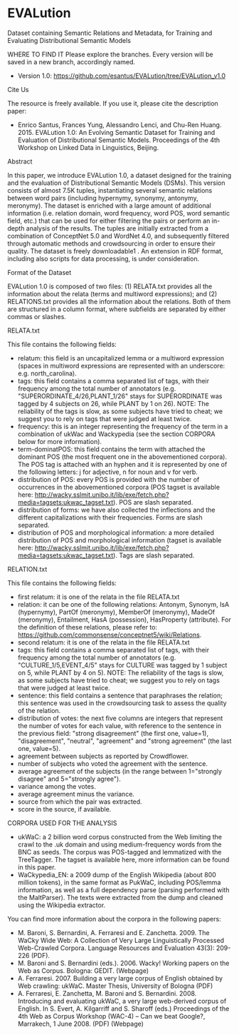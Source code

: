 # EVALution
Dataset containing Semantic Relations and Metadata, for Training and Evaluating Distributional Semantic Models


WHERE TO FIND IT
Please explore the branches. Every version will be saved in a new branch, accordingly named.
- Version 1.0: https://github.com/esantus/EVALution/tree/EVALution_v1.0


Cite Us

The resource is freely available. If you use it, please cite the description paper:

- Enrico Santus, Frances Yung, Alessandro Lenci, and Chu-Ren Huang. 2015. EVALution 1.0: An Evolving Semantic Dataset for Training and Evaluation of Distributional Semantic Models. Proceedings of the 4th Workshop on Linked Data in Linguistics, Beijing.



Abstract

In this paper, we introduce EVALution 1.0, a dataset designed for the training and the evaluation of Distributional Semantic Models (DSMs). This version consists of almost 7.5K tuples, instantiating several semantic relations between word pairs (including hypernymy, synonymy, antonymy, meronymy). The dataset is enriched with a large amount of additional information (i.e. relation domain, word frequency, word POS, word semantic field, etc.) that can be used for either filtering the pairs or perform an in-depth analysis of the results. The tuples are initially extracted from a combination of ConceptNet 5.0 and WordNet 4.0, and subsequently filtered through automatic methods and crowdsourcing in order to ensure their quality. The dataset is freely downloadable1 . An extension in RDF format, including also scripts for data processing, is under consideration.



Format of the Dataset

EVALution 1.0 is composed of two files:
  (1) RELATA.txt provides all the information about the relata (terms and multiword expressions); and
  (2) RELATIONS.txt provides all the information about the relations.
Both of them are structured in a column format, where subfields are separated by either commas or slashes.



RELATA.txt

This file contains the following fields:
  - relatum: this field is an uncapitalized lemma or a multiword expression (spaces in multiword expressions are represented with an underscore: e.g. north_carolina).
  - tags: this field contains a comma separated list of tags, with their frequency among the total number of annotators (e.g. "SUPERORDINATE_4/26,PLANT_1/26" stays for SUPERORDINATE was tagged by 4 subjects on 26, while PLANT by 1 on 26). NOTE: The reliability of the tags is slow, as some subjects have tried to cheat; we suggest you to rely on tags that were judged at least twice.
  - frequency: this is an integer representing the frequency of the term in a combination of ukWac and Wackypedia (see the section CORPORA below for more information).
  - term-dominatPOS: this field contains the term with attached the dominant POS (the most frequent one in the abovementioned corpora). The POS tag is attached with an hyphen and it is represented by one of the following letters: j for adjective, n for noun and v for verb.
  - distribution of POS: every POS is provided with the number of occurrences in the abovementioned corpora (POS tagset is available here: http://wacky.sslmit.unibo.it/lib/exe/fetch.php?media=tagsets:ukwac_tagset.txt). POS are slash separated.
  - distribution of forms: we have also collected the inflections and the different capitalizations with their frequencies. Forms are slash separated.
  - distribution of POS and morphological information: a more detailed distribution of POS and morphological information (tagset is available here: http://wacky.sslmit.unibo.it/lib/exe/fetch.php?media=tagsets:ukwac_tagset.txt). Tags are slash separated.



RELATION.txt

This file contains the following fields:

 - first relatum: it is one of the relata in the file RELATA.txt
 - relation: it can be one of the following relations: Antonym, Synonym, IsA (hypernymy), PartOf (meronymy), MemberOf (meronymy), MadeOf (meronymy), Entailment, HasA (possession), HasProperty (attribute). For the definition of these relations, please refer to: https://github.com/commonsense/conceptnet5/wiki/Relations.
 - second relatum: it is one of the relata in the file RELATA.txt
 - tags: this field contains a comma separated list of tags, with their frequency among the total number of annotators (e.g. "CULTURE_1/5,EVENT_4/5" stays for CULTURE was tagged by 1 subject on 5, while PLANT by 4 on 5). NOTE: The reliability of the tags is slow, as some subjects have tried to cheat; we suggest you to rely on tags that were judged at least twice.
 - sentence: this field contains a sentence that paraphrases the relation; this sentence was used in the crowdsourcing task to assess the quality of the relation.
 - distribution of votes: the next five columns are integers that represent the number of votes for each value, with reference to the sentence in the previous field: "strong disagreement" (the first one, value=1), "disagreement", "neutral", "agreement" and "strong agreement" (the last one, value=5).
 - agreement between subjects as reported by Crowdflower.
 - number of subjects who voted the agreement with the sentence.
 - average agreement of the subjects (in the range between 1="strongly disagree" and 5="strongly agree").
 - variance among the votes.
 - average agreement minus the variance.
 - source from which the pair was extracted.
 - score in the source, if available.



CORPORA USED FOR THE ANALYSIS

- ukWaC: a 2 billion word corpus constructed from the Web limiting the crawl to the .uk domain and using medium-frequency words from the BNC as seeds. The corpus was POS-tagged and lemmatized with the TreeTagger. The tagset is available here, more information can be found in this paper.
- WaCkypedia_EN: a 2009 dump of the English Wikipedia (about 800 million tokens), in the same format as PukWaC, including POS/lemma information, as well as a full dependency parse (parsing performed with the MaltParser). The texts were extracted from the dump and cleaned using the Wikipedia extractor.

You can find more information about the corpora in the following papers:
- M. Baroni, S. Bernardini, A. Ferraresi and E. Zanchetta. 2009. The WaCky Wide Web: A Collection of Very Large Linguistically Processed Web-Crawled Corpora. Language Resources and Evaluation 43(3): 209-226 (PDF).
- M. Baroni and S. Bernardini (eds.). 2006. Wacky! Working papers on the Web as Corpus. Bologna: GEDIT. (Webpage)
- A. Ferraresi. 2007. Building a very large corpus of English obtained by Web crawling: ukWaC. Master Thesis, University of Bologna (PDF)
- A. Ferraresi, E. Zanchetta, M. Baroni and S. Bernardini. 2008. Introducing and evaluating ukWaC, a very large web-derived corpus of English. In S. Evert, A. Kilgarriff and S. Sharoff (eds.) Proceedings of the 4th Web as Corpus Workshop (WAC-4) – Can we beat Google?, Marrakech, 1 June 2008. (PDF) (Webpage)
